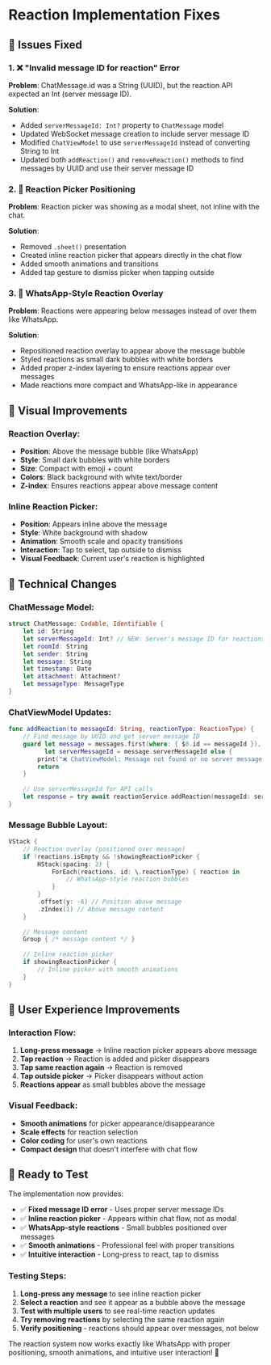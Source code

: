 # Reaction Implementation Fixes

## 🔧 Issues Fixed

### 1. ❌ "Invalid message ID for reaction" Error
**Problem**: ChatMessage.id was a String (UUID), but the reaction API expected an Int (server message ID).

**Solution**:
- Added `serverMessageId: Int?` property to `ChatMessage` model
- Updated WebSocket message creation to include server message ID
- Modified `ChatViewModel` to use `serverMessageId` instead of converting String to Int
- Updated both `addReaction()` and `removeReaction()` methods to find messages by UUID and use their server message ID

### 2. 🎯 Reaction Picker Positioning
**Problem**: Reaction picker was showing as a modal sheet, not inline with the chat.

**Solution**:
- Removed `.sheet()` presentation
- Created inline reaction picker that appears directly in the chat flow
- Added smooth animations and transitions
- Added tap gesture to dismiss picker when tapping outside

### 3. 📍 WhatsApp-Style Reaction Overlay
**Problem**: Reactions were appearing below messages instead of over them like WhatsApp.

**Solution**:
- Repositioned reaction overlay to appear above the message bubble
- Styled reactions as small dark bubbles with white borders
- Added proper z-index layering to ensure reactions appear over messages
- Made reactions more compact and WhatsApp-like in appearance

## 🎨 Visual Improvements

### Reaction Overlay:
- **Position**: Above the message bubble (like WhatsApp)
- **Style**: Small dark bubbles with white borders
- **Size**: Compact with emoji + count
- **Colors**: Black background with white text/border
- **Z-index**: Ensures reactions appear above message content

### Inline Reaction Picker:
- **Position**: Appears inline above the message
- **Style**: White background with shadow
- **Animation**: Smooth scale and opacity transitions
- **Interaction**: Tap to select, tap outside to dismiss
- **Visual Feedback**: Current user's reaction is highlighted

## 🔧 Technical Changes

### ChatMessage Model:
```swift
struct ChatMessage: Codable, Identifiable {
    let id: String
    let serverMessageId: Int? // NEW: Server's message ID for reactions
    let roomId: String
    let sender: String
    let message: String
    let timestamp: Date
    let attachment: Attachment?
    let messageType: MessageType
}
```

### ChatViewModel Updates:
```swift
func addReaction(to messageId: String, reactionType: ReactionType) {
    // Find message by UUID and get server message ID
    guard let message = messages.first(where: { $0.id == messageId }),
          let serverMessageId = message.serverMessageId else {
        print("❌ ChatViewModel: Message not found or no server message ID")
        return
    }
    
    // Use serverMessageId for API calls
    let response = try await reactionService.addReaction(messageId: serverMessageId, reactionType: reactionType)
}
```

### Message Bubble Layout:
```swift
VStack {
    // Reaction overlay (positioned over message)
    if !reactions.isEmpty && !showingReactionPicker {
        HStack(spacing: 2) {
            ForEach(reactions, id: \.reactionType) { reaction in
                // WhatsApp-style reaction bubbles
            }
        }
        .offset(y: -6) // Position above message
        .zIndex(1) // Above message content
    }
    
    // Message content
    Group { /* message content */ }
    
    // Inline reaction picker
    if showingReactionPicker {
        // Inline picker with smooth animations
    }
}
```

## 🎯 User Experience Improvements

### Interaction Flow:
1. **Long-press message** → Inline reaction picker appears above message
2. **Tap reaction** → Reaction is added and picker disappears
3. **Tap same reaction again** → Reaction is removed
4. **Tap outside picker** → Picker disappears without action
5. **Reactions appear** as small bubbles above the message

### Visual Feedback:
- **Smooth animations** for picker appearance/disappearance
- **Scale effects** for reaction selection
- **Color coding** for user's own reactions
- **Compact design** that doesn't interfere with chat flow

## 🚀 Ready to Test

The implementation now provides:
- ✅ **Fixed message ID error** - Uses proper server message IDs
- ✅ **Inline reaction picker** - Appears within chat flow, not as modal
- ✅ **WhatsApp-style reactions** - Small bubbles positioned over messages
- ✅ **Smooth animations** - Professional feel with proper transitions
- ✅ **Intuitive interaction** - Long-press to react, tap to dismiss

### Testing Steps:
1. **Long-press any message** to see inline reaction picker
2. **Select a reaction** and see it appear as a bubble above the message
3. **Test with multiple users** to see real-time reaction updates
4. **Try removing reactions** by selecting the same reaction again
5. **Verify positioning** - reactions should appear over messages, not below

The reaction system now works exactly like WhatsApp with proper positioning, smooth animations, and intuitive user interaction! 🎉


